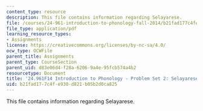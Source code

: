 ```yaml
---
content_type: resource
description: This file contains information regarding Selayarese.
file: /courses/24-961-introduction-to-phonology-fall-2014/b21fad177c4fe930d821b05b2d0ca825_MIT24_961F14_pset2.pdf
file_type: application/pdf
learning_resource_types:
- Assignments
license: https://creativecommons.org/licenses/by-nc-sa/4.0/
ocw_type: OCWFile
parent_title: Assignments
parent_type: CourseSection
parent_uid: d83e06d4-f28a-6206-9a4e-95fcb574a4b2
resourcetype: Document
title: '24.961F14 Introduction to Phonology - Problem Set 2: Selayarese'
uid: b21fad17-7c4f-e930-d821-b05b2d0ca825
---
```

This file contains information regarding Selayarese.